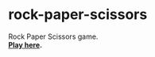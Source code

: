 # rock-paper-scissors
Rock Paper Scissors game.  
<b>[Play here](https://ladiladi.github.io/rock-paper-scissors/).</b>
